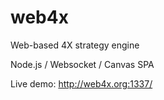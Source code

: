 # web4x
Web-based 4X strategy engine

Node.js / Websocket / Canvas SPA

Live demo: http://web4x.org:1337/


